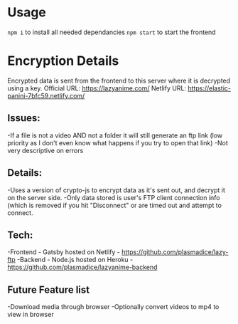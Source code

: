 # Usage

`npm i` to install all needed dependancies
`npm start` to start the frontend

# Encryption Details

Encrypted data is sent from the frontend to this server where it is decrypted using a key.
Official URL: https://lazyanime.com/
Netlify URL: https://elastic-panini-7bfc59.netlify.com/

## Issues:

-If a file is not a video AND not a folder it will still generate an ftp link (low priority as I don't even know what happens if you try to open that link)
-Not very descriptive on errors

## Details:

-Uses a version of crypto-js to encrypt data as it's sent out, and decrypt it on the server side.
-Only data stored is user's FTP client connection info (which is removed if you hit "Disconnect" or are timed out and attempt to connect.

## Tech:

-Frontend - Gatsby hosted on Netlify - https://github.com/plasmadice/lazy-ftp
-Backend - Node.js hosted on Heroku - https://github.com/plasmadice/lazyanime-backend

## Future Feature list

-Download media through browser
-Optionally convert videos to mp4 to view in browser
